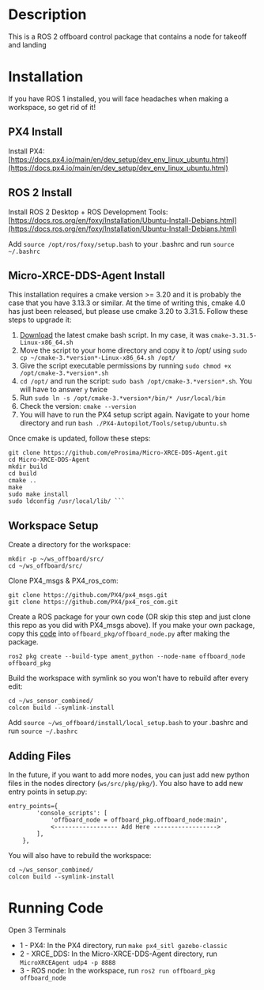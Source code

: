 # Description

This is a ROS 2 offboard control package that contains a node for takeoff and landing 

# Installation

If you have ROS 1 installed, you will face headaches when making a workspace, so get rid of it!

## PX4 Install

Install PX4: [https://docs.px4.io/main/en/dev_setup/dev_env_linux_ubuntu.html](https://docs.px4.io/main/en/dev_setup/dev_env_linux_ubuntu.html)

## ROS 2 Install

Install ROS 2 Desktop + ROS Development Tools: [https://docs.ros.org/en/foxy/Installation/Ubuntu-Install-Debians.html](https://docs.ros.org/en/foxy/Installation/Ubuntu-Install-Debians.html)

Add ```source /opt/ros/foxy/setup.bash``` to your .bashrc and run ```source ~/.bashrc```

## Micro-XRCE-DDS-Agent Install

This installation requires a cmake version >= 3.20 and it is probably the case that you have 3.13.3 or similar. At the time of writing this, cmake 4.0 has just been released, but please use cmake 3.20 to 3.31.5. Follow these steps to upgrade it:

1) [Download](https://cmake.org/download/) the latest cmake bash script. In my case, it was ```cmake-3.31.5-Linux-x86_64.sh```
2) Move the script to your home directory and copy it to /opt/ using ```sudo cp ~/cmake-3.*version*-Linux-x86_64.sh /opt/```
3) Give the script executable permissions by running ```sudo chmod +x /opt/cmake-3.*version*.sh```
4) ```cd /opt/``` and run the script: ```sudo bash /opt/cmake-3.*version*.sh```. You will have to answer ```y``` twice
5) Run ```sudo ln -s /opt/cmake-3.*version*/bin/* /usr/local/bin```
6) Check the version: ```cmake --version```
7) You will have to run the PX4 setup script again. Navigate to your home directory and run ```bash ./PX4-Autopilot/Tools/setup/ubuntu.sh```

Once cmake is updated, follow these steps:
```
git clone https://github.com/eProsima/Micro-XRCE-DDS-Agent.git
cd Micro-XRCE-DDS-Agent
mkdir build
cd build
cmake ..
make
sudo make install
sudo ldconfig /usr/local/lib/ ```
```

## Workspace Setup

Create a directory for the workspace:
```
mkdir -p ~/ws_offboard/src/
cd ~/ws_offboard/src/
```

Clone PX4_msgs & PX4_ros_com:
```
git clone https://github.com/PX4/px4_msgs.git
git clone https://github.com/PX4/px4_ros_com.git
```

Create a ROS package for your own code (OR skip this step and just clone this repo as you did with PX4_msgs above). If you make your own package, copy this [code](https://github.com/Redfalcon5-ai/offboard_pkg/blob/main/offboard_pkg/offboard_node.py) into ```offboard_pkg/offboard_node.py``` after making the package.
```
ros2 pkg create --build-type ament_python --node-name offboard_node offboard_pkg
```

Build the workspace with symlink so you won't have to rebuild after every edit: 
```
cd ~/ws_sensor_combined/
colcon build --symlink-install
```

Add ```source ~/ws_offboard/install/local_setup.bash``` to your .bashrc and run ```source ~/.bashrc```

## Adding Files
In the future, if you want to add more nodes, you can just add new python files in the nodes directory (```ws/src/pkg/pkg/```). You also have to add new entry points in setup.py:
```
entry_points={
        'console_scripts': [
            'offboard_node = offboard_pkg.offboard_node:main',
            <------------------ Add Here ------------------>
        ],
    },
```

You will also have to rebuild the workspace: 
```
cd ~/ws_sensor_combined/
colcon build --symlink-install
```

# Running Code

Open 3 Terminals
- 1 - PX4: In the PX4 directory, run ```make px4_sitl gazebo-classic```
- 2 - XRCE_DDS: In the Micro-XRCE-DDS-Agent directory, run ```MicroXRCEAgent udp4 -p 8888```
- 3 - ROS node: In the workspace, run ```ros2 run offboard_pkg offboard_node```
